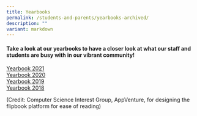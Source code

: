 ```yaml
---
title: Yearbooks
permalink: /students-and-parents/yearbooks-archived/
description: ""
variant: markdown
---
```

#### **Take a look at our yearbooks to have a closer look at what our staff and students are busy with in our vibrant community!**

[Yearbook 2021](https://flipbook.nush.app/?2021)<br>
[Yearbook 2020](https://flipbook.nush.app/?2020)<br>
[Yearbook 2019](https://flipbook.nush.app/?2019)<br>
[Yearbook 2018](https://flipbook.nush.app/?2018)

(Credit: Computer Science Interest Group, AppVenture, for designing the flipbook platform for ease of reading)
